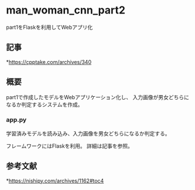 # man_woman_cnn_part2
part1をFlaskを利用してWebアプリ化

## 記事
*https://cpptake.com/archives/340

## 概要
part1で作成したモデルをWebアプリケーション化し、
入力画像が男女どちらになるか判定するシステムを作成。

### app.py

学習済みモデルを読み込み、入力画像を男女どちらになるか判定する。

フレームワークにはFlaskを利用。
詳細は記事を参照。

## 参考文献
*https://nishipy.com/archives/1162#toc4